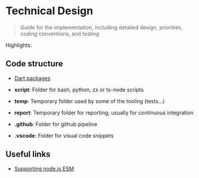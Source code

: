 # Technical Design

> Guide for the implementation, including detailed design, priorities,
> coding conventions, and testing

Highlights:

## Code structure

-   [Dart packages](https://dart.dev/guides/libraries/create-packages)

-   **script**: Folder for bash, python, zx or ts-node scripts

-   **temp**: Temporary folder used by some of the tooling (tests...)

-   **report**: Temporary folder for reporting; usually for continuous
    integration

-   **.github**: Folder for github pipeline

-   **.vscode**: Folder for visual code snippets

## Useful links

-   [Supporting node.js ESM](https://the-guild.dev/blog/support-nodejs-esm)
